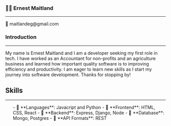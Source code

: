 ### 👨🏾 Ernest Maitland
<hr />
📧 maitlandeg@gmail.com

### Introduction
<hr />
My name is Ernest Maitland and I am a developer seeking my first role in tech. I have worked as an Accountant for non-profits and an agriculture business and learned how important quality software is to improving efficiency and productivity. I am eager to learn new skills as I start my journey into software development. Thanks for stopping by!

## Skills
<hr />
<ul>
- 🔺 **Languages**: Javacript and Python
- 🔺 **Frontend**: HTML, CSS, React 
- 🔺 **Backend**: Express, Django, Node 
- 🔺 **Database**: Mongo, Postgres
- 🔺 **API Formats**: REST
</ul>

<!--
**loex345/loex345** is a ✨ _special_ ✨ repository because its `README.md` (this file) appears on your GitHub profile.

Here are some ideas to get you started:

- 🔭 I’m currently working on ...
- 🌱 I’m currently learning ...
- 👯 I’m looking to collaborate on ...
- 🤔 I’m looking for help with ...
- 💬 Ask me about ...
- 📫 How to reach me: ...
- 😄 Pronouns: ...
- ⚡ Fun fact: ...
-->

